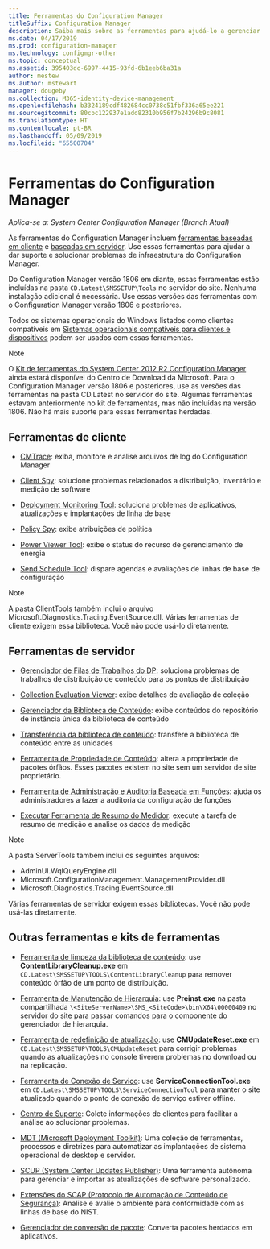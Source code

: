 ```yaml
---
title: Ferramentas do Configuration Manager
titleSuffix: Configuration Manager
description: Saiba mais sobre as ferramentas para ajudá-lo a gerenciar e solucionar problemas de infraestrutura do Configuration Manager.
ms.date: 04/17/2019
ms.prod: configuration-manager
ms.technology: configmgr-other
ms.topic: conceptual
ms.assetid: 395403dc-6997-4415-93fd-6b1eeb6ba31a
author: mestew
ms.author: mstewart
manager: dougeby
ms.collection: M365-identity-device-management
ms.openlocfilehash: b3324189cdf482684cc0738c51fbf336a65ee221
ms.sourcegitcommit: 80cbc122937e1add82310b956f7b24296b9c8081
ms.translationtype: HT
ms.contentlocale: pt-BR
ms.lasthandoff: 05/09/2019
ms.locfileid: "65500704"
---
```

# <a name="configuration-manager-tools"></a>Ferramentas do Configuration Manager

*Aplica-se a: System Center Configuration Manager (Branch Atual)*

As ferramentas do Configuration Manager incluem [ferramentas baseadas em cliente](#client-tools) e [baseadas em servidor](#server-tools). Use essas ferramentas para ajudar a dar suporte e solucionar problemas de infraestrutura do Configuration Manager.

Do Configuration Manager versão 1806 em diante, essas ferramentas estão incluídas na pasta `CD.Latest\SMSSETUP\Tools` no servidor do site. Nenhuma instalação adicional é necessária.<!--1357145--> Use essas versões das ferramentas com o Configuration Manager versão 1806 e posteriores.

Todos os sistemas operacionais do Windows listados como clientes compatíveis em [Sistemas operacionais compatíveis para clientes e dispositivos](https://docs.microsoft.com/sccm/core/plan-design/configs/supported-operating-systems-for-clients-and-devices) podem ser usados com essas ferramentas.

> [!Note]  
> O [Kit de ferramentas do System Center 2012 R2 Configuration Manager](https://www.microsoft.com/en-us/download/details.aspx?id=50012) ainda estará disponível do Centro de Download da Microsoft. Para o Configuration Manager versão 1806 e posteriores, use as versões das ferramentas na pasta CD.Latest no servidor do site. Algumas ferramentas estavam anteriormente no kit de ferramentas, mas não incluídas na versão 1806. Não há mais suporte para essas ferramentas herdadas.


## <a name="client-tools"></a>Ferramentas de cliente

- [CMTrace](/sccm/core/support/cmtrace): exiba, monitore e analise arquivos de log do Configuration Manager  

- [Client Spy](/sccm/core/support/clispy): solucione problemas relacionados a distribuição, inventário e medição de software

- [Deployment Monitoring Tool](/sccm/core/support/deployment-monitoring-tool): soluciona problemas de aplicativos, atualizações e implantações de linha de base  

- [Policy Spy](/sccm/core/support/policy-spy): exibe atribuições de política  

- [Power Viewer Tool](/sccm/core/support/power-viewer-tool): exibe o status do recurso de gerenciamento de energia  

- [Send Schedule Tool](/sccm/core/support/send-schedule-tool): dispare agendas e avaliações de linhas de base de configuração  

> [!Note]  
> A pasta ClientTools também inclui o arquivo Microsoft.Diagnostics.Tracing.EventSource.dll. Várias ferramentas de cliente exigem essa biblioteca. Você não pode usá-lo diretamente.  


## <a name="server-tools"></a>Ferramentas de servidor

- [Gerenciador de Filas de Trabalhos do DP](/sccm/core/support/dp-job-manager): soluciona problemas de trabalhos de distribuição de conteúdo para os pontos de distribuição  

- [Collection Evaluation Viewer](/sccm/core/support/ceviewer): exibe detalhes de avaliação de coleção  

- [Gerenciador da Biblioteca de Conteúdo](/sccm/core/support/content-library-explorer): exibe conteúdos do repositório de instância única da biblioteca de conteúdo  

- [Transferência da biblioteca de conteúdo](/sccm/core/support/content-library-transfer): transfere a biblioteca de conteúdo entre as unidades  

- [Ferramenta de Propriedade de Conteúdo](/sccm/core/support/content-ownership-tool): altera a propriedade de pacotes órfãos. Esses pacotes existem no site sem um servidor de site proprietário.  

- [Ferramenta de Administração e Auditoria Baseada em Funções](/sccm/core/support/rbaviewer): ajuda os administradores a fazer a auditoria da configuração de funções  

- [Executar Ferramenta de Resumo do Medidor](/sccm/core/support/run-meter-summ): execute a tarefa de resumo de medição e analise os dados de medição

> [!Note]  
> A pasta ServerTools também inclui os seguintes arquivos:
>
> - AdminUI.WqlQueryEngine.dll
> - Microsoft.ConfigurationManagement.ManagementProvider.dll
> - Microsoft.Diagnostics.Tracing.EventSource.dll
>
> Várias ferramentas de servidor exigem essas bibliotecas. Você não pode usá-las diretamente.  



## <a name="other-tools-and-toolkits"></a>Outras ferramentas e kits de ferramentas

- [Ferramenta de limpeza da biblioteca de conteúdo](/sccm/core/plan-design/hierarchy/content-library-cleanup-tool): use **ContentLibraryCleanup.exe** em `CD.Latest\SMSSETUP\TOOLS\ContentLibraryCleanup` para remover conteúdo órfão de um ponto de distribuição.  

- [Ferramenta de Manutenção de Hierarquia](/sccm/core/servers/manage/hierarchy-maintenance-tool-preinst.exe): use **Preinst.exe** na pasta compartilhada `\<SiteServerName>\SMS_<SiteCode>\bin\X64\00000409` no servidor do site para passar comandos para o componente do gerenciador de hierarquia.  

- [Ferramenta de redefinição de atualização](/sccm/core/servers/manage/update-reset-tool): use **CMUpdateReset.exe** em `CD.Latest\SMSSETUP\TOOLS\CMUpdateReset` para corrigir problemas quando as atualizações no console tiverem problemas no download ou na replicação.  

- [Ferramenta de Conexão de Serviço](/sccm/core/servers/manage/use-the-service-connection-tool): use **ServiceConnectionTool.exe** em `CD.Latest\SMSSETUP\TOOLS\ServiceConnectionTool` para manter o site atualizado quando o ponto de conexão de serviço estiver offline.  

- [Centro de Suporte](/sccm/core/support/support-center): Colete informações de clientes para facilitar a análise ao solucionar problemas.

- [MDT (Microsoft Deployment Toolkit)](/sccm/mdt/): Uma coleção de ferramentas, processos e diretrizes para automatizar as implantações de sistema operacional de desktop e servidor.

- [SCUP (System Center Updates Publisher)](/sccm/sum/tools/updates-publisher): Uma ferramenta autônoma para gerenciar e importar as atualizações de software personalizado.

- [Extensões do SCAP (Protocolo de Automação de Conteúdo de Segurança)](/sccm/compliance/plan-design/scap/about-scap): Analise e avalie o ambiente para conformidade com as linhas de base do NIST.

- [Gerenciador de conversão de pacote](/sccm/apps/pcm/package-conversion-manager): Converta pacotes herdados em aplicativos.
